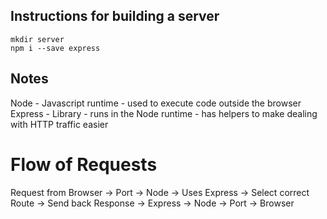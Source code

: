 ## Instructions for building a server

    mkdir server
    npm i --save express

## Notes

Node - Javascript runtime - used to execute code outside the browser
Express - Library - runs in the Node runtime - has helpers to make dealing with HTTP traffic easier

# Flow of Requests

Request from Browser -> Port -> Node -> Uses Express -> Select correct Route -> Send back Response -> Express -> Node -> Port -> Browser

